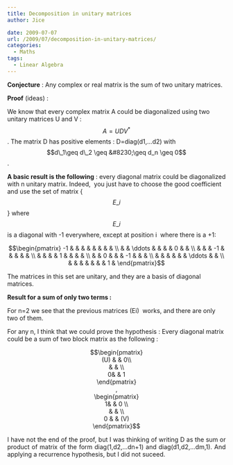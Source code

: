 ```yaml
---
title: Decomposition in unitary matrices
author: Jice

date: 2009-07-07
url: /2009/07/decomposition-in-unitary-matrices/
categories:
  - Maths
tags:
  - Linear Algebra
---
```

**Conjecture** : Any complex or real matrix is the sum of two unitary matrices.

**Proof** (ideas) :

We know that every complex matrix A could be diagonalized using two unitary matrices U and V : $$ A = UDV^{*} $$ . The matrix D has positive elements : D=diag(d1,&#8230;d2) with  $$d\_1\geq d\_2 \geq &#8230;\geq d_n \geq 0$$.

**A basic result is the following** : every diagonal matrix could be diagonalized with n unitary matrix. Indeed,  you just have to choose the good coefficient and use the set of matrix {$$ E\_i $$} where $$E\_i$$ is a diagonal with -1 everywhere, except at position i  where there is a +1:

<p style="text-align: center;">
  $$\begin{pmatrix} -1 & & & & & & & & \\ & & \ddots & & & & 0 & & \\ & & & -1 & & & & & \\ & & & & 1 & & & & \\ & & 0 & & & -1 & & & \\ & & & & & & \ddots & & \\ & & & & & & & 1 & \end{pmatrix}$$
</p>

The matrices in this set are unitary, and they are a basis of diagonal matrices.

**Result for a sum of only two terms :**

For n=2 we see that the previous matrices (Ei)  works, and there are only two of them.

For any n, I think that we could prove the hypothesis : Every diagonal matrix could be a sum of two block matrix as the following :

<p style="text-align: center;">
  $$\begin{pmatrix}<br /> (U) & & 0\\<br /> & & \\<br /> 0& & 1<br /> \end{pmatrix}<br /> ,<br /> \begin{pmatrix}<br /> 1& & 0 \\<br /> & & \\<br /> 0 & & (V)<br /> \end{pmatrix}$$
</p>

<p style="text-align: justify;">
  I have not the end of the proof, but I was thinking of writing D as the sum or product of matrix of the form diag(1,d2,&#8230;dn+1) and diag(d1,d2,&#8230;dm,1). And applying a recurrence hypothesis, but I did not suceed.
</p>